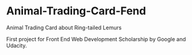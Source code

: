# Animal-Trading-Card-Fend
Animal Trading Card about Ring-tailed Lemurs

First project for Front End Web Development Scholarship by Google and Udacity.
